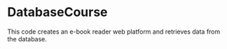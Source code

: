 # DatabaseCourse
This code creates an e-book reader web platform and retrieves data from the database.
